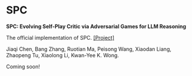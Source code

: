 # SPC

**SPC: Evolving Self-Play Critic via Adversarial Games for LLM Reasoning**

The official implementation of SPC. [[Project]](https://chen-judge.github.io/SPC/)

Jiaqi Chen, Bang Zhang, Ruotian Ma, Peisong Wang, Xiaodan Liang, Zhaopeng Tu, Xiaolong Li, Kwan-Yee K. Wong.

Coming soon!
